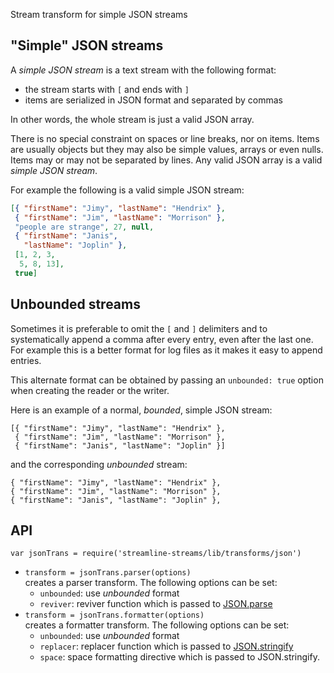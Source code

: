 Stream transform for simple JSON streams

## "Simple" JSON streams

A _simple JSON stream_ is a text stream with the following format:

* the stream starts with `[` and ends with `]`
* items are serialized in JSON format and separated by commas

In other words, the whole stream is just a valid JSON array.

There is no special constraint on spaces or line breaks, nor on items. Items are usually objects but they may also be simple values, arrays or even nulls. Items may or may not be separated by lines. Any valid JSON array is a valid _simple JSON stream_.

For example the following is a valid simple JSON stream:

``` json
[{ "firstName": "Jimy", "lastName": "Hendrix" },
 { "firstName": "Jim", "lastName": "Morrison" },
 "people are strange", 27, null,
 { "firstName": "Janis", 
   "lastName": "Joplin" },
 [1, 2, 3, 
  5, 8, 13],
 true]
 ```

## Unbounded streams

Sometimes it is preferable to omit the `[` and `]` delimiters and to systematically append a comma after every entry, even after the last one. For example this is a better format for log files as it makes it easy to append entries.

This alternate format can be obtained by passing an `unbounded: true` option when creating the reader or the writer.

Here is an example of a normal, _bounded_, simple JSON stream:

```
[{ "firstName": "Jimy", "lastName": "Hendrix" },
 { "firstName": "Jim", "lastName": "Morrison" },
 { "firstName": "Janis", "lastName": "Joplin" }]
```

and the corresponding _unbounded_ stream:

```
{ "firstName": "Jimy", "lastName": "Hendrix" },
{ "firstName": "Jim", "lastName": "Morrison" },
{ "firstName": "Janis", "lastName": "Joplin" },
```

## API

`var jsonTrans = require('streamline-streams/lib/transforms/json')`  

* `transform = jsonTrans.parser(options)`  
  creates a parser transform. The following options can be set:  
  - `unbounded`: use _unbounded_ format  
  - `reviver`: reviver function which is passed to [JSON.parse](https://developer.mozilla.org/en-US/docs/Web/JavaScript/Reference/Global_Objects/JSON/parse)
* `transform = jsonTrans.formatter(options)`  
  creates a formatter transform. The following options can be set:  
  - `unbounded`: use _unbounded_ format  
  - `replacer`: replacer function which is passed to [JSON.stringify](https://developer.mozilla.org/en-US/docs/Web/JavaScript/Reference/Global_Objects/JSON/parse)
  - `space`: space formatting directive which is passed to JSON.stringify.
